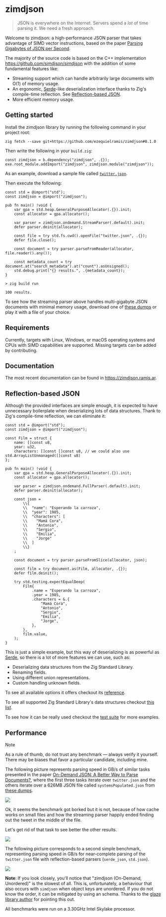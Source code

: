 # zimdjson

> JSON is everywhere on the Internet. Servers spend a _lot_ of time parsing it. We need a fresh approach.

Welcome to zimdjson: a high-performance JSON parser that takes advantage of SIMD vector instructions, based on the paper [Parsing Gigabytes of JSON per Second](https://arxiv.org/abs/1902.08318).

The majority of the source code is based on the C++ implementation https://github.com/simdjson/simdjson with the addition of some fundamental features like:

- Streaming support which can handle arbitrarily large documents with O(1) of memory usage.
- An ergonomic, [Serde](https://serde.rs)-like deserialization interface thanks to Zig's compile-time reflection. See [Reflection-based JSON](#reflection-based-json).
- More efficient memory usage.

## Getting started

Install the zimdjson library by running the following command in your project root:

```
zig fetch --save git+https://github.com/ezequielramis/zimdjson#0.1.0
```

Then write the following in your `build.zig`:

```zig
const zimdjson = b.dependency("zimdjson", .{});
exe.root_module.addImport("zimdjson", zimdjson.module("zimdjson"));
```

As an example, download a sample file called [`twitter.json`](https://github.com/simdjson/simdjson-data/blob/master/jsonexamples/twitter.json).

Then execute the following:

```zig
const std = @import("std");
const zimdjson = @import("zimdjson");

pub fn main() !void {
    var gpa = std.heap.GeneralPurposeAllocator(.{}).init;
    const allocator = gpa.allocator();

    var parser = zimdjson.ondemand.StreamParser(.default).init;
    defer parser.deinit(allocator);

    const file = try std.fs.cwd().openFile("twitter.json", .{});
    defer file.close();

    const document = try parser.parseFromReader(allocator, file.reader().any());

    const metadata_count = try document.at("search_metadata").at("count").asUnsigned();
    std.debug.print("{} results.", .{metadata_count});
}
```

```
> zig build run

100 results.
```

To see how the streaming parser above handles multi-gigabyte JSON documents with minimal memory usage, download one of [these dumps](https://www.edsm.net/en/nightly-dumps) or play it with a file of your choice.

## Requirements

Currently, targets with Linux, Windows, or macOS operating systems and CPUs with SIMD capabilities are supported. Missing targets can be added by contributing.

## Documentation

The most recent documentation can be found in https://zimdjson.ramis.ar.

## Reflection-based JSON

Although the provided interfaces are simple enough, it is expected to have unnecessary boilerplate when deserializing lots of data structures. Thank to Zig's compile-time reflection, we can eliminate it:

``` zig
const std = @import("std");
const zimdjson = @import("zimdjson");

const Film = struct {
    name: []const u8,
    year: u32,
    characters: []const []const u8, // we could also use std.ArrayListUnmanaged([]const u8)
};

pub fn main() !void {
    var gpa = std.heap.GeneralPurposeAllocator(.{}).init;
    const allocator = gpa.allocator();

    var parser = zimdjson.ondemand.FullParser(.default).init;
    defer parser.deinit(allocator);

    const json =
        \\{
        \\  "name": "Esperando la carroza",
        \\  "year": 1985,
        \\  "characters": [
        \\    "Mamá Cora",
        \\    "Antonio",
        \\    "Sergio",
        \\    "Emilia",
        \\    "Jorge"
        \\  ]
        \\}
    ;

    const document = try parser.parseFromSlice(allocator, json);

    const film = try document.as(Film, allocator, .{});
    defer film.deinit();

    try std.testing.expectEqualDeep(
        Film{
            .name = "Esperando la carroza",
            .year = 1985,
            .characters = &.{
                "Mamá Cora",
                "Antonio",
                "Sergio",
                "Emilia",
                "Jorge",
            },
        },
        film.value,
    );
}
```

This is just a simple example, but this way of deserializing is as powerful as [Serde](https://serde.rs), so there is a lot of more features we can use, such as:
 - Deserializing data structures from the Zig Standard Library.
 - Renaming fields.
 - Using different union representations.
 - Custom handling unknown fields.

To see all available options it offers checkout its [reference](https://zimdjson.ramis.ar/#zimdjson.ondemand.Parser.schema).

To see all supported Zig Standard Library's data structures checkout [this list](https://zimdjson.ramis.ar/#zimdjson.ondemand.Parser.schema.std).

To see how it can be really used checkout the [test suite](https://github.com/ezequielramis/zimdjson/blob/main/tests/schema.zig) for more examples.

## Performance

> [!NOTE]
> As a rule of thumb, do not trust any benchmark — always verify it yourself. There may be biases that favor a particular candidate, including mine.

The following picture represents parsing speed in GB/s of similar tasks presented in the paper [On-Demand JSON: A Better Way to Parse
Documents?](https://arxiv.org/pdf/2312.17149), where the first three tasks iterate over `twitter.json` and the others iterate over a 626MB JSON file called `systemsPopulated.json` from [these dumps](https://www.edsm.net/en/nightly-dumps).

![](./docs/assets/bench_ondemand_find_tweet.png)

Ok, it seems the benchmark got borked but it is not, because of how cache works on small files and how the streaming parser happily ended finding out the tweet in the middle of the file.

Let's get rid of that task to see better the other results.

![](./docs/assets/bench_ondemand.png)

The following picture corresponds to a second simple benchmark, representing parsing speed in GB/s for near-complete parsing of the `twitter.json` file with reflection-based parsers (`serde_json`, `std.json`).

![](./docs/assets/bench_schema.png)

**Note**: If you look closely, you'll notice that "zimdjson (On-Demand, Unordered)" is the slowest of all. This is, unfortunately, a behaviour that also occurs with `simdjson` when object keys are unordered. If you do not know the order, it can be mitigated by using an schema. Thanks to the [glaze library author](https://github.com/stephenberry/glaze) for pointing this out.

All benchmarks were run on a 3.30GHz Intel Skylake processor.
